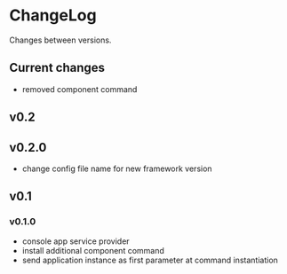 # ChangeLog

Changes between versions.

## Current changes

* removed component command

## v0.2

## v0.2.0

* change config file name for new framework version

## v0.1

### v0.1.0

* console app service provider
* install additional component command
* send application instance as first parameter at command instantiation
